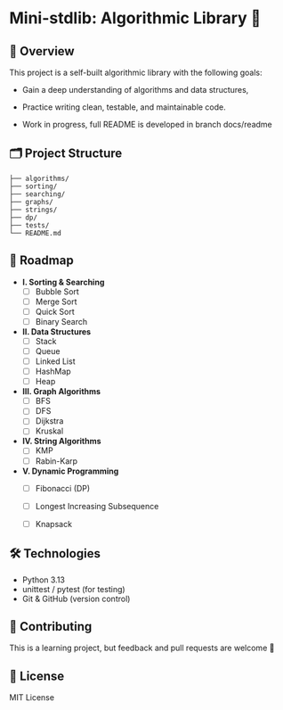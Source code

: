 # Mini-stdlib: Algorithmic Library 🚀

## 📌 Overview
This project is a self-built algorithmic library with the following goals:
- Gain a deep understanding of algorithms and data structures,
- Practice writing clean, testable, and maintainable code.

- Work in progress, full README is developed in branch docs/readme

## 🗂 Project Structure
```
├── algorithms/
├── sorting/
├── searching/
├── graphs/
├── strings/
├── dp/
├── tests/
└── README.md
```


## 📅 Roadmap
- **I. Sorting & Searching**
  - [ ] Bubble Sort
  - [ ] Merge Sort
  - [ ] Quick Sort
  - [ ] Binary Search
- **II. Data Structures**
  - [ ] Stack
  - [ ] Queue
  - [ ] Linked List
  - [ ] HashMap
  - [ ] Heap
- **III. Graph Algorithms**
  - [ ] BFS
  - [ ] DFS
  - [ ] Dijkstra
  - [ ] Kruskal
- **IV. String Algorithms**
  - [ ] KMP
  - [ ] Rabin-Karp
- **V. Dynamic Programming**
  - [ ] Fibonacci (DP)
  - [ ] Longest Increasing Subsequence
  - [ ] Knapsack


## 🛠 Technologies
- Python 3.13
- unittest / pytest (for testing)
- Git & GitHub (version control)

## 🤝 Contributing
This is a learning project, but feedback and pull requests are welcome 🚀

## 📜 License
MIT License
